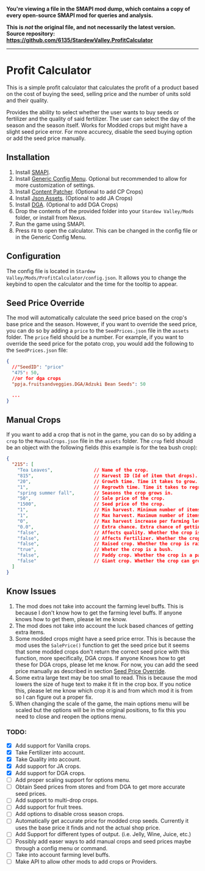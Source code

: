 **You're viewing a file in the SMAPI mod dump, which contains a copy of every open-source SMAPI mod
for queries and analysis.**

**This is _not_ the original file, and not necessarily the latest version.**  
**Source repository: https://github.com/6135/StardewValley.ProfitCalculator**

----

# Profit Calculator

This is a simple profit calculator that calculates the profit of a product based on the cost of buying the seed, selling price and the number of units sold and their quality.

Provides the ability to select whether the user wants to buy seeds or fertilizer and the quality of said fertilizer. The user can select the day of the season and the season itself. Works for Modded crops but might have a slight seed price error. For more accurecy, disable the seed buying option or add the seed price manually.

## Installation

1. Install [SMAPI](https://smapi.io/).
2. Install [Generic Config Menu](https://www.nexusmods.com/stardewvalley/mods/5098). Optional but recommended to allow for more customization of settings.
2. Install [Content Patcher](https://www.nexusmods.com/stardewvalley/mods/1915). (Optional to add CP Crops)
3. Install [Json Assets](https://www.nexusmods.com/stardewvalley/mods/1720). (Optional to add JA Crops)
4. Install [DGA](https://www.nexusmods.com/stardewvalley/mods/9365). (Optional to add DGA Crops)		
5. Drop the contents of the provided folder into your `Stardew Valley/Mods` folder, or install from Nexus.
6. Run the game using SMAPI.
7. Press `F8` to open the calculator. This can be changed in the config file or in the Generic Config Menu.

## Configuration

The config file is located in `Stardew Valley/Mods/ProfitCalculator/config.json`. It allows you to change the keybind to open the calculator and the time for the tooltip to appear.

## Seed Price Override

The mod will automatically calculate the seed price based on the crop's base price and the season. However, if you want to override the seed price, you can do so by adding a `price` to the `SeedPrices.json` file in the `assets` folder. The `price` field should be a number. For example, if you want to override the seed price for the potato crop, you would add the following to the `SeedPrices.json` file:

```json
{
  //"SeedID": "price"
  "475": 50,
  //or for dga crops
  "ppja.fruitsandveggies.DGA/Adzuki Bean Seeds": 50

  ...
}
```

## Manual Crops 

If you want to add a crop that is not in the game, you can do so by adding a `crop` to the `ManualCrops.json` file in the `assets` folder. The `crop` field should be an object with the following fields (this example is for the tea bush crop):

```json
{
  "215": [
    "Tea Leaves",               // Name of the crop.
    "815",                      // Harvest ID (Id of item that drops).
    "20",                       // Growth time. Time it takes to grow.
    "1",                        // Regrowth time. Time it takes to regrow.
    "spring summer fall",       // Seasons the crop grows in.
    "50",                       // Sale price of the crop.
    "1500",                     // Seed price of the crop.
    "1",                        // Min harvest. Minimum number of items that drop.
    "1",                        // Max harvest. Maximum number of items that drop.
    "0",                        // Max harvest increase per farming level. The Number of items that the maximum limit increases by per farming level.
    "0.0",                      // Extra chance. Extra chance of getting an extra item.
    "false",                    // Affects quality. Whether the crop is affected by the quality (gold, Silver, Iridium).
    "false",                    // Affects Fertilizer. Whether the crop is affected by fertilizer.
    "false",                    // Raised crop. Whether the crop is raised (trelis).
    "true",                     // Wheter the crop is a bush.
    "false",                    // Paddy crop. Whether the crop is a paddy crop. (grows in water like rice)
    "false"                     // Giant crop. Whether the crop can grow into a giant crop.
  ]
}
```

## Know Issues

1. The mod does not take into account the farming level buffs. This is because I don't know how to get the farming level buffs. If anyone knows how to get them, please let me know.
2. The mod does not take into account the luck based chances of getting extra items.
3. Some modded crops might have a seed price error. This is because the mod uses the `SalePrice()` function to get the seed price but it seems that some modded crops don't return the correct seed price with this function, more specifically, DGA crops. If anyone Knows how to get these for DGA crops, please let me know. For now, you can add the seed price manually as described in section [Seed Price Override](#seed-price-override).
4. Some extra large text may be too small to read. This is because the mod lowers the size of huge text to make it fit in the crop box. If you notice this, please let me know which crop it is and from which mod it is from so I can figure out a proper fix.
5. When changing the scale of the game, the main options menu will be scaled but the options will be in the original positions, to fix this you need to close and reopen the options menu. 

### TODO:

- [X] Add support for Vanilla crops.
- [X] Take Fertilizer into account.
- [X] Take Quality into account.
- [X] Add support for JA crops.
- [X] Add support for DGA crops.
- [ ] Add proper scaling support for options menu.
- [ ] Obtain Seed prices from stores and from DGA to get more accurate seed prices.
- [ ] Add support to multi-drop crops.
- [ ] Add support for fruit trees.
- [ ] Add options to disable cross season crops.
- [ ] Automatically get accurate price for modded crop seeds. Currently it uses the base price it finds and not the actual shop price.
- [ ] Add Support for different types of output. (i.e. Jelly, Wine, Juice, etc.)
- [ ] Possibly add easer ways to add manual crops and seed prices maybe through a config menu or command.
- [ ] Take into account farming level buffs.
- [ ] Make API to allow other mods to add crops or Providers.

